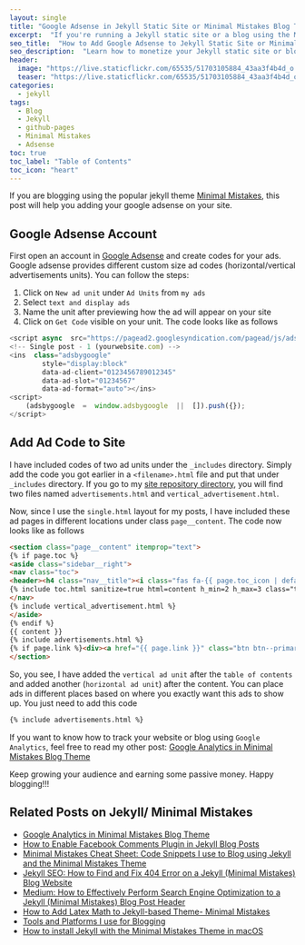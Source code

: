 ```yaml
---
layout: single
title: "Google Adsense in Jekyll Static Site or Minimal Mistakes Blog Theme"
excerpt:  "If you're running a Jekyll static site or a blog using the Minimal Mistakes theme, you may be wondering how to incorporate Google Adsense to monetize your site. In this tutorial, I'll walk you through the process of setting up Google Adsense on your Jekyll or Minimal Mistakes site, and show you how to add ad units to your posts."
seo_title:  "How to Add Google Adsense to Jekyll Static Site or Minimal Mistakes Blog Theme"
seo_description:  "Learn how to monetize your Jekyll static site or blog built with the Minimal Mistakes theme by adding Google Adsense. This tutorial will guide you through the steps to set up and add ad units to your posts."
header:
  image: "https://live.staticflickr.com/65535/51703105884_43aa3f4b4d_o.png"
  teaser: "https://live.staticflickr.com/65535/51703105884_43aa3f4b4d_o.png"
categories:
  - jekyll
tags:
  - Blog
  - Jekyll
  - github-pages
  - Minimal Mistakes
  - Adsense
toc: true
toc_label: "Table of Contents"
toc_icon: "heart"
---
```





If you are blogging using the popular jekyll theme [Minimal Mistakes](https://github.com/mmistakes/minimal-mistakes), this post will help you adding your google adsense on your site.


## Google Adsense Account

First open an account in [Google Adsense](https://www.google.com/adsense/start/) and create codes for your ads. Google adsense provides different custom size ad codes (horizontal/vertical advertisements units). You can follow the steps:

1. Click on `New ad unit` under `Ad Units` from `my ads`
2. Select `text and display ads`
3. Name the unit after previewing how the ad will appear on your site
4. Click on `Get Code` visible on your unit. The code looks like as follows
```js
<script async  src="https://pagead2.googlesyndication.com/pagead/js/adsbygoogle.js"></script>  
<!-- Single post - 1 (yourwebsite.com) -->  
<ins  class="adsbygoogle"  
		style="display:block"  
		data-ad-client="0123456789012345"  
		data-ad-slot="01234567"  
		data-ad-format="auto"></ins>  
<script>  
	(adsbygoogle  =  window.adsbygoogle  ||  []).push({});  
</script>
```

## Add Ad Code to Site
 
I have included codes of two ad units under the `_includes` directory. Simply add the code you got earlier in a `<filename>.html` file and put that under `_includes` directory. If you go to my [site repository directory](https://github.com/shantoroy/shantoroy.github.io/tree/master/_includes), you will find two files named `advertisements.html` and `vertical_advertisement.html`.

Now, since I use the `single.html` layout for my posts, I have included these ad pages in different locations under class `page__content`. The code now looks like as follows

```html
<section class="page__content" itemprop="text">
{% if page.toc %}
<aside class="sidebar__right">
<nav class="toc">
<header><h4 class="nav__title"><i class="fas fa-{{ page.toc_icon | default: 'file-text' }}"></i> {{ page.toc_label | default: site.data.ui-text[site.locale].toc_label }}</h4></header>
{% include toc.html sanitize=true html=content h_min=2 h_max=3 class="toc__menu" %}
</nav>
{% include vertical_advertisement.html %}
</aside>
{% endif %}
{{ content }}
{% include advertisements.html %}
{% if page.link %}<div><a href="{{ page.link }}" class="btn btn--primary">{{ site.data.ui-text[site.locale].ext_link_label | default: "Direct Link" }}</a></div>{% endif %}
</section>
```

So, you see, I have added the `vertical ad unit` after the `table of contents` and added another (`horizontal ad unit`) after the content. You can place ads in different places based on where you exactly want this ads to show up. You just need to add this code

```markdown
{% include advertisements.html %}
```

If you want to know how to track your website or blog using `Google Analytics`, feel free to read my other post:
[Google Analytics in Minimal Mistakes Blog Theme](https://shantoroy.com/jekyll/google-analytics-in-jekyll-minimal-mistakes-blog-theme/)

Keep growing your audience and earning some passive money. 
Happy blogging!!!


## Related Posts on Jekyll/ Minimal Mistakes

* [Google Analytics in Minimal Mistakes Blog Theme](https://shantoroy.com/jekyll/google-analytics-in-jekyll-minimal-mistakes-blog-theme/)
* [How to Enable Facebook Comments Plugin in Jekyll Blog Posts](https://shantoroy.com/jekyll/facebook-comment-plugin-jekyll-minimal-mistakes-blog-posts/)
* [Minimal Mistakes Cheat Sheet: Code Snippets I use to Blog using Jekyll and the Minimal Mistakes Theme](https://shantoroy.com/jekyll/code-snippets-I-use-for-blogging-in-minimal-mistakes/)
* [Jekyll SEO: How to Find and Fix 404 Error on a Jekyll (Minimal Mistakes) Blog Website](https://shantoroy.com/jekyll/jekyll-seo-find-and-fix-404-error-on-jekyll-minimal-mistake-blog/)
* [Medium: How to Effectively Perform Search Engine Optimization to a Jekyll (Minimal Mistakes) Blog Post Header](https://medium.com/@shantoroy/how-to-effectively-perform-search-engine-optimization-to-a-jekyll-minimal-mistakes-blog-post-9c3a17865eca)
* [How to Add Latex Math to Jekyll-based Theme- Minimal Mistakes](https://shantoroy.com/jekyll/add-latex-math-to-jekyll-blog-minimal-mistakes/)
* [Tools and Platforms I use for Blogging](https://shantoroy.com/blog/tools-I-use-for-blogging/)
* [How to install Jekyll with the Minimal Mistakes Theme in macOS](https://shantoroy.com/blogging/install-jekyll-minimal-mistakes-in-macos/)
<!--stackedit_data:
eyJoaXN0b3J5IjpbLTE3MTUyNzgzNzJdfQ==
-->